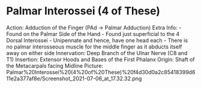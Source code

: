 # Palmar Interossei (4 of These)

Action: Adduction of the Finger (PAd → Palmar Adduction)
Extra Info: - Found on the Palmar Side of the Hand                                                             - Found just superficial to the 4 Dorsal Interossei                                    - Unipennate and hence, have one head each                                         - There is no palmar interosseous muscle for the middle finger as it abducts itself away on either side
Innervation: Deep Branch of the Ulnar Nerve (C8 and T1)
Insertion: Extensor Hoods and Bases of the First Phalanx
Origin: Shaft of the Metacarpals facing Midline
Picture: Palmar%20Interossei%20(4%20of%20These)%20f4d30d0a2c85418399d611e2a377af8e/Screenshot_2021-07-06_at_17.32.32.png
